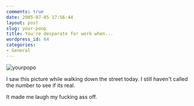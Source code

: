 ```yaml
---
comments: true
date: 2005-07-05 17:56:44
layout: post
slug: your-poop
title: You're desparate for work when...
wordpress_id: 64
categories:
- General
---
```


![yourpopo](http://www.isystech.net/images/yourpoop.jpg)

I saw this picture while walking down the street today. I still haven't called the number to see if its real. 

It made me laugh my fucking ass off.


